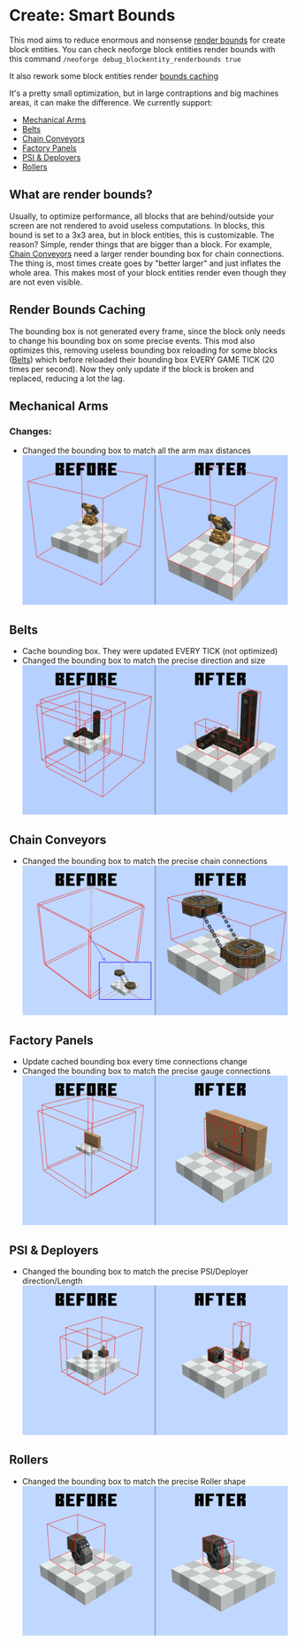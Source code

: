# Create: Smart Bounds

This mod aims to reduce enormous and nonsense [render bounds](#what-are-render-bounds) for create block entities.
You can check neoforge block entities render bounds with this command `/neoforge debug_blockentity_renderbounds true`

It also rework some block entities render [bounds caching](#render-bounds-caching)

It's a pretty small optimization, but in large contraptions and big machines areas, it can make the difference.
We currently support:
- [Mechanical Arms](#mechanical-arms)
- [Belts](#belts)
- [Chain Conveyors](#chain-conveyors)
- [Factory Panels](#factory-panels)
- [PSI & Deployers](#psi--deployers)
- [Rollers](#rollers)

## What are render bounds?
Usually, to optimize performance, all blocks that are behind/outside your screen are not rendered to avoid useless computations.
In blocks, this bound is set to a 3x3 area, but in block entities, this is customizable.
The reason? Simple, render things that are bigger than a block. For example, [Chain Conveyors](#chain-conveyors) need a larger render bounding box for chain connections.
The thing is, most times create goes by "better larger" and just inflates the whole area. This makes most of your block entities render even though they are not even visible.

## Render Bounds Caching
The bounding box is not generated every frame, since the block only needs to change his bounding box on some precise events.
This mod also optimizes this, removing useless bounding box reloading for some blocks ([Belts](#belts)) which before reloaded their bounding box EVERY GAME TICK (20 times per second).
Now they only update if the block is broken and replaced, reducing a lot the lag.

## Mechanical Arms
### Changes:
- Changed the bounding box to match all the arm max distances
![Comparison](images/mechanical_arms.png)
## Belts
- Cache bounding box. They were updated EVERY TICK (not optimized)
- Changed the bounding box to match the precise direction and size
![Comparison](images/belts.png)
## Chain Conveyors
- Changed the bounding box to match the precise chain connections
![Comparison](images/chain_conveyors.png)
## Factory Panels
- Update cached bounding box every time connections change
- Changed the bounding box to match the precise gauge connections
![Comparison](images/factory_panels.png)
## PSI & Deployers
- Changed the bounding box to match the precise PSI/Deployer direction/Length
![Comparison](images/psi_deployers.png)
## Rollers
- Changed the bounding box to match the precise Roller shape
![Comparison](images/rollers.png)